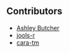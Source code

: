 ## Contributors

- [Ashley Butcher](https://github.com/Ashley-Butcher)
- [jools-r](https://github.com/jools-r)
- [cara-tm](https://github.com/cara-tm)
